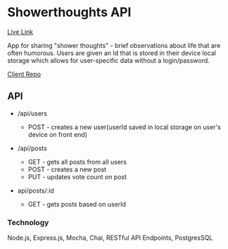 # Showerthoughts API

[Live Link](https://showerthoughts-client.challey17.vercel.app/)

App for sharing "shower thoughts" - brief observations about life that are often humorous. Users are given an Id that is stored in their device local storage which allows for user-specific data without a login/password.

[Client Repo](https://github.com/challey17/showerthoughts-client.git)

## API

- /api/users

  - POST - creates a new user(userId saved in local storage on user's device on front end)

- /api/posts

  - GET - gets all posts from all users
  - POST - creates a new post
  - PUT - updates vote count on post

- api/posts/:id
  - GET - gets posts based on userId

### Technology

Node.js, Express.js, Mocha, Chai, RESTful API Endpoints, PostgresSQL

